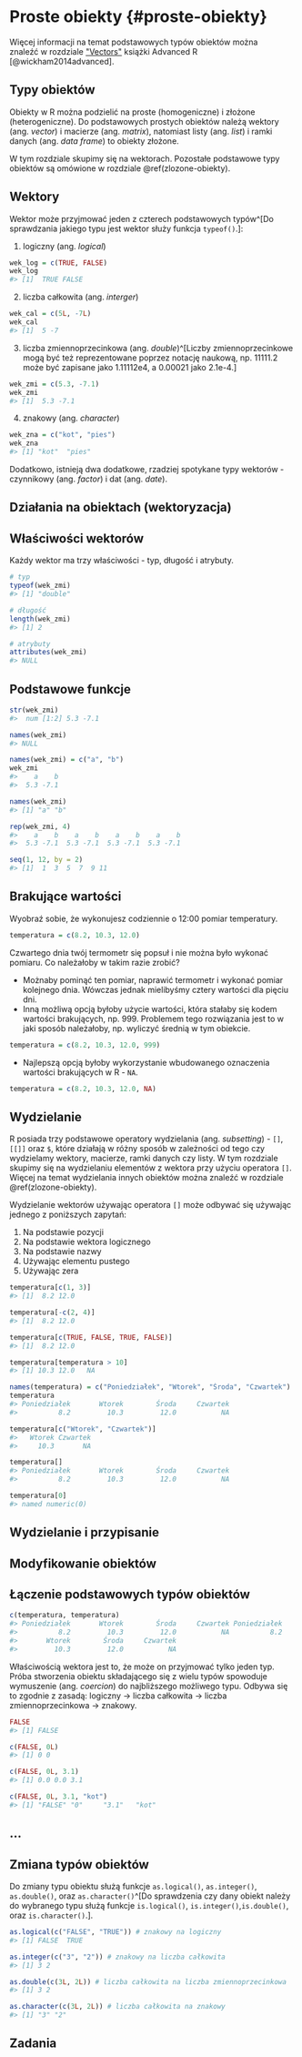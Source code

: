 
# Proste obiekty {#proste-obiekty}

Więcej informacji na temat podstawowych typów obiektów można znaleźć w rozdziale ["Vectors"](https://adv-r.hadley.nz/vectors-chap.html) książki Advanced R [@wickham2014advanced].

## Typy obiektów

Obiekty w R można podzielić na proste (homogeniczne) i złożone (heterogeniczne). 
Do podstawowych prostych obiektów należą wektory (ang. *vector*) i macierze (ang. *matrix*), natomiast listy (ang. *list*) i ramki danych (ang. *data frame*) to obiekty złożone.

<!-- `str()` -->

W tym rozdziale skupimy się na wektorach.
Pozostałe podstawowe typy obiektów są omówione w rozdziale \@ref(zlozone-obiekty).

## Wektory

Wektor może przyjmować jeden z czterech podstawowych typów^[Do sprawdzania jakiego typu jest wektor służy funkcja `typeof()`.]:

1. logiczny (ang. *logical*)


```r
wek_log = c(TRUE, FALSE)
wek_log
#> [1]  TRUE FALSE
```

2. liczba całkowita (ang. *interger*)


```r
wek_cal = c(5L, -7L)
wek_cal
#> [1]  5 -7
```

3. liczba zmiennoprzecinkowa (ang. *double*)^[Liczby zmiennoprzecinkowe mogą być też reprezentowane poprzez notację naukową, np. 11111.2 może być zapisane jako 1.11112e4, a 0.00021 jako 2.1e-4.]


```r
wek_zmi = c(5.3, -7.1)
wek_zmi
#> [1]  5.3 -7.1
```

4. znakowy (ang. *character*)


```r
wek_zna = c("kot", "pies")
wek_zna
#> [1] "kot"  "pies"
```

<!--ref to style-->
Dodatkowo, istnieją dwa dodatkowe, rzadziej spotykane typy wektorów - czynnikowy (ang. *factor*) i dat (ang. *date*).
<!--ref-->

## Działania na obiektach (wektoryzacja)

<!-- Zmienna skalarna (block) -->

## Właściwości wektorów

Każdy wektor ma trzy właściwości - typ, długość i atrybuty.


```r
# typ
typeof(wek_zmi)
#> [1] "double"

# długość
length(wek_zmi)
#> [1] 2

# atrybuty
attributes(wek_zmi)
#> NULL
```

## Podstawowe funkcje

<!-- metody -->


```r
str(wek_zmi)
#>  num [1:2] 5.3 -7.1
```


```r
names(wek_zmi)
#> NULL
```


```r
names(wek_zmi) = c("a", "b")
wek_zmi
#>    a    b 
#>  5.3 -7.1
```


```r
names(wek_zmi)
#> [1] "a" "b"
```


```r
rep(wek_zmi, 4)
#>    a    b    a    b    a    b    a    b 
#>  5.3 -7.1  5.3 -7.1  5.3 -7.1  5.3 -7.1
```


```r
seq(1, 12, by = 2)
#> [1]  1  3  5  7  9 11
```

<!-- block - nazwa tekstem -->

<!-- operatory statytyczne -->

## Brakujące wartości

Wyobraź sobie, że wykonujesz codziennie o 12:00 pomiar temperatury.


```r
temperatura = c(8.2, 10.3, 12.0)
```

Czwartego dnia twój termometr się popsuł i nie można było wykonać pomiaru.
Co należałoby w takim razie zrobić?

- Możnaby pominąć ten pomiar, naprawić termometr i wykonać pomiar kolejnego dnia. 
Wówczas jednak mielibyśmy cztery wartości dla pięciu dni.
- Inną możliwą opcją byłoby użycie wartości, która stałaby się kodem wartości brakujących, np. 999.
Problemem tego rozwiązania jest to w jaki sposób należałoby, np. wyliczyć średnią w tym obiekcie.


```r
temperatura = c(8.2, 10.3, 12.0, 999)
```

- Najlepszą opcją byłoby wykorzystanie wbudowanego oznaczenia wartości brakujących w R - `NA`.


```r
temperatura = c(8.2, 10.3, 12.0, NA)
```

<!-- operacje na NA -->
<!-- `is.na()` -->
<!-- na.rm -->
<!-- NULL -->

## Wydzielanie 

R posiada trzy podstawowe operatory wydzielania (ang. *subsetting*) - `[]`, `[[]]` oraz `$`, które działają w różny sposób w zależności od tego czy wydzielamy wektory, macierze, ramki danych czy listy.
W tym rozdziale skupimy się na wydzielaniu elementów z wektora przy użyciu operatora `[]`.
Więcej na temat wydzielania innych obiektów można znaleźć w rozdziale \@ref(zlozone-obiekty).

Wydzielanie wektorów używając operatora `[]` może odbywać się używając jednego z poniższych zapytań:

1. Na podstawie pozycji
2. Na podstawie wektora logicznego
3. Na podstawie nazwy
4. Używając elementu pustego
5. Używając zera

<!-- na podstawie pozycji -->


```r
temperatura[c(1, 3)]
#> [1]  8.2 12.0
```


```r
temperatura[-c(2, 4)]
#> [1]  8.2 12.0
```

<!-- na podstawie wektora logicznego -->


```r
temperatura[c(TRUE, FALSE, TRUE, FALSE)]
#> [1]  8.2 12.0
```


```r
temperatura[temperatura > 10]
#> [1] 10.3 12.0   NA
```

<!-- na podstawie nazwy -->

```r
names(temperatura) = c("Poniedziałek", "Wtorek", "Środa", "Czwartek")
temperatura
#> Poniedziałek       Wtorek        Środa     Czwartek 
#>          8.2         10.3         12.0           NA
```


```r
temperatura[c("Wtorek", "Czwartek")]
#>   Wtorek Czwartek 
#>     10.3       NA
```

<!-- nic -->


```r
temperatura[]
#> Poniedziałek       Wtorek        Środa     Czwartek 
#>          8.2         10.3         12.0           NA
```

<!-- zero -->


```r
temperatura[0]
#> named numeric(0)
```

## Wydzielanie i przypisanie

<!-- ... -->

## Modyfikowanie obiektów

<!-- ... -->

## Łączenie podstawowych typów obiektów

<!-- tekst -->


```r
c(temperatura, temperatura)
#> Poniedziałek       Wtorek        Środa     Czwartek Poniedziałek 
#>          8.2         10.3         12.0           NA          8.2 
#>       Wtorek        Środa     Czwartek 
#>         10.3         12.0           NA
```

Właściwością wektora jest to, że może on przyjmować tylko jeden typ.
Próba stworzenia obiektu składającego się z wielu typów spowoduje wymuszenie (ang. *coercion*) do najbliższego możliwego typu.
Odbywa się to zgodnie z zasadą: logiczny -> liczba całkowita -> liczba zmiennoprzecinkowa -> znakowy.


```r
FALSE
#> [1] FALSE
```


```r
c(FALSE, 0L)
#> [1] 0 0
```


```r
c(FALSE, 0L, 3.1)
#> [1] 0.0 0.0 3.1
```


```r
c(FALSE, 0L, 3.1, "kot")
#> [1] "FALSE" "0"     "3.1"   "kot"
```

## ...

<!-- factor i date -->
<!-- https://rstudio-education.github.io/hopr/r-objects.html -->

## Zmiana typów obiektów

<!--rzutowanie??-->

Do zmiany typu obiektu służą funkcje `as.logical()`, `as.integer()`, `as.double()`, oraz `as.character()`^[Do sprawdzenia czy dany obiekt należy do wybranego typu służą funkcje `is.logical()`, `is.integer()`,`is.double()`,  oraz `is.character()`.].


```r
as.logical(c("FALSE", "TRUE")) # znakowy na logiczny
#> [1] FALSE  TRUE
```


```r
as.integer(c("3", "2")) # znakowy na liczba całkowita 
#> [1] 3 2
```


```r
as.double(c(3L, 2L)) # liczba całkowita na liczba zmiennoprzecinkowa
#> [1] 3 2
```


```r
as.character(c(3L, 2L)) # liczba całkowita na znakowy
#> [1] "3" "2"
```


## Zadania
